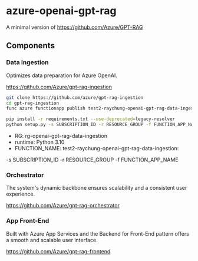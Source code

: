 # azure-openai-gpt-rag

A minimal version of https://github.com/Azure/GPT-RAG


## Components

### Data ingestion

Optimizes data preparation for Azure OpenAI.

https://github.com/Azure/gpt-rag-ingestion

```bash
git clone https://github.com/azure/gpt-rag-ingestion
cd gpt-rag-ingestion
func azure functionapp publish test2-raychung-openai-gpt-rag-data-ingestion --python

pip install -r requirements.txt --use-deprecated=legacy-resolver
python setup.py -s SUBSCRIPTION_ID -r RESOURCE_GROUP -f FUNCTION_APP_NAME
```

- RG: rg-openai-gpt-rag-data-ingestion
- runtime: Python 3.10
- FUNCTION_NAME: test2-raychung-openai-gpt-rag-data-ingestion: 


 -s SUBSCRIPTION_ID -r RESOURCE_GROUP -f FUNCTION_APP_NAME

 
### Orchestrator

The system's dynamic backbone ensures scalability and a consistent user experience.

https://github.com/Azure/gpt-rag-orchestrator

### App Front-End

Built with Azure App Services and the Backend for Front-End pattern offers a smooth and scalable user interface.

https://github.com/Azure/gpt-rag-frontend
